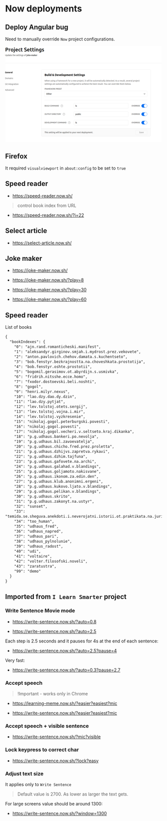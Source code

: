 # Now deployments

## Deploy Angular bug

Need to manually override `Now` project configurations.

![Deploy Angular bug](./now_deploy_angular_bug.png)

## Firefox

It required `visualviewport` in `about:config` to be set to `true`

## Speed reader

- https://speed-reader.now.sh/

> control book index from URL

- https://speed-reader.now.sh/?i=22

## Select article

- https://select-article.now.sh/

## Joke maker

- https://joke-maker.now.sh/

- https://joke-maker.now.sh/?play=8

- https://joke-maker.now.sh/?play=30

- https://joke-maker.now.sh/?play=60

## Speed reader

List of books
```
{
  "bookIndexes": {
    "0": "ajn.rand.romanticheski.manifest",
    "1": "aleksandyr.girginov.smjah.i.mydrost.prez.vekovete",
    "2": "anton.pavlovich.chehov.damata.s.kuchentseto",
    "3": "bob.fenstyr.bezkrajnostta.na.choveshkata.prostotija",
    "4": "bob.fenstyr.oshte.prostotii",
    "5": "bogomil.gerasimov.ot.abyrdijn.s.usmivka",
    "6": "fridrih.nitsshe.ecce.homo",
    "7": "fxodor.dostoevski.beli.noshti",
    "8": "gogol",
    "9": "henri.milyr.nexus",
    "10": "lao.dzy.dao.dy.dzin",
    "11": "lao.dzy.pytjat",
    "12": "lev.tolstoj.otets.sergij",
    "13": "lev.tolstoj.vojna.i.mir",
    "14": "lev.tolstoj.vyzkresenie",
    "15": "nikolaj.gogol.peterburgski.povesti",
    "16": "nikolaj.gogol.povesti",
    "17": "nikolaj.gogol.vecheri.v.seltseto.kraj.dikanka",
    "18": "p.g.udhaus.bankeri.po.nevolja",
    "19": "p.g.udhaus.bil.zavoevatelja",
    "20": "p.g.udhaus.chicho.fred.prez.proletta",
    "21": "p.g.udhaus.dzhijvs.zapretva.rykavi",
    "22": "p.g.udhaus.dzhim.tajfuna",
    "23": "p.g.udhaus.gafovete.na.archi",
    "24": "p.g.udhaus.galahad.v.blandings",
    "25": "p.g.udhaus.goljamoto.nakisvane",
    "26": "p.g.udhaus.ikonom.za.edin.den",
    "27": "p.g.udhaus.klub.anonimni.ergeni",
    "28": "p.g.udhaus.kukovo.ljato.v.blandings",
    "29": "p.g.udhaus.pelikan.v.blandings",
    "30": "p.g.udhaus.skrito",
    "31": "p.g.udhaus.zakonyt.na.ustyr",
    "32": "sunset",
    "33": "temida.se.sheguva.anekdoti.i.neverojatni.istorii.ot.praktikata.na.juristite",
    "34": "too_human",
    "35": "udhaus_fred",
    "36": "udhaus_napred",
    "37": "udhaus_pari",
    "38": "udhaus_pylnolunie",
    "39": "udhaus_radost",
    "40": "udi",
    "41": "voltaire",
    "42": "volter.filosofski.noveli",
    "43": "zaratustra",
    "99": "demo"
  }
}
```

## Imported from `I Learn Smarter` project

### Write Sentence Movie mode

- https://write-sentence.now.sh/?auto=0.8

- https://write-sentence.now.sh/?auto=2.5

Each step is 2.5 seconds and it pauses for 4s at the end of each sentence:

- https://write-sentence.now.sh/?auto=2.5?pause=4

Very fast:

- https://write-sentence.now.sh/?auto=0.3?pause=2.7

### Accept speech

> !Important - works only in Chrome

- https://learning-meme.now.sh/?easier?easiest?mic

- https://write-sentence.now.sh/?easier?easiest?mic

### Accept speech + visible sentence

- https://write-sentence.now.sh/?mic?visible

### Lock keypress to correct char

- https://write-sentence.now.sh/?lock?easy

### Adjust text size

It applies only to `Write Sentence`

> Default value is 2700. As lower as larger the text gets.

For large screens value should be around 1300:

- https://write-sentence.now.sh/?window=1300
